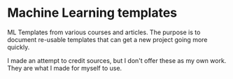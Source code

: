 # Machine Learning templates



 ML Templates from various courses and articles.  The purpose is to document re-usable templates that can get a new project going more quickly.
 
 I made an attempt to credit sources, but I don't offer these as my own work.  They are what I made for myself to use.  
